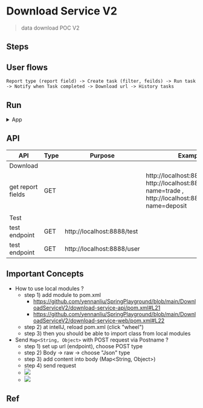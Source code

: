 # Download Service V2
> data download POC V2

## Steps

## User flows
```
Report type (report field) -> Create task (filter, feilds) -> Run task -> Notify when Task completed -> Download url -> History tasks
``` 

## Run

<details>
<summary>App</summary>

```bash
#---------------------------
# Run app
#---------------------------

# build
mvn package

# run
java -jar <built_jar>
```

</details>

## API

| API | Type | Purpose | Example cmd | Comment|
| ----- | -------- | ---- | ----- | ---- |
| Download | | | |
| get report fields | GET | | http://localhost:8888/report/{name}, http://localhost:8888/report?name=trade , http://localhost:8888/report?name=deposit |
|  |  | | |
| Test |  | | |
| test endpoint |GET | http://localhost:8888/test | |
| test endpoint |GET | http://localhost:8888/user | |


## Important Concepts
- How to use local modules ?
    - step 1) add module to pom.xml
        - https://github.com/yennanliu/SpringPlayground/blob/main/DownloadServiceV2/download-service-api/pom.xml#L21
        - https://github.com/yennanliu/SpringPlayground/blob/main/DownloadServiceV2/download-service-web/pom.xml#L22
    - step 2) at intellJ, reload pom.xml (click "wheel")
    - step 3) then you should be able to import class from local modules
- Send `Map<String, Object>` with POST request via Postname ?
    - step 1) set up url (endpoint), choose POST type
    - step 2) Body -> raw -> choose "Json" type
    - step 3) add content into body (Map<String, Object>)
    - step 4) send request
    - <img src ="https://github.com/yennanliu/SpringPlayground/blob/main/DownloadServiceV2/doc/pic/post_with_map_1.png">
    - <img src ="https://github.com/yennanliu/SpringPlayground/blob/main/DownloadServiceV2/doc/pic/post_with_map_2.png">

## Ref
